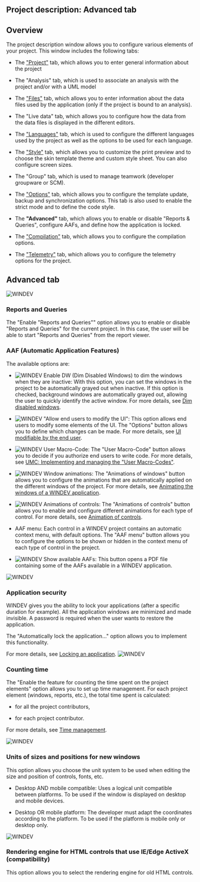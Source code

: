 
## Project description: Advanced tab
			

<a name="NOTE1"></a>
<a name="NOTE1_1"></a>


## Overview
<a name="overview_ELTTEXTE000333"></a>
The project description window allows you to configure various elements of your project. This window includes the following tabs:

- The ["Project"](../Editeurs/2030046.md) tab, which allows you to enter general information about the project

- The "Analysis" tab, which is used to associate an analysis with the project and/or with a UML model

- The ["Files"](../Editeurs/2030052.md) tab, which allows you to enter information about the data files used by the application (only if the project is bound to an analysis).

- The "Live data" tab, which allows you to configure how the data from the data files is displayed in the different editors.

- The ["Languages"](../Editeurs/9500219.md) tab, which is used to configure the different languages used by the project as well as the options to be used for each language.

- The ["Style"](../Editeurs/9500234.md) tab, which allows you to customize the print preview and to choose the skin template theme and custom style sheet. You can also configure screen sizes.

- The "Group" tab, which is used to manage teamwork (developer groupware or SCM).

- The ["Options"](../Editeurs/9500227.md) tab, which allows you to configure the template update, backup and synchronization options. This tab is also used to enable the strict mode and to define the code style.

- The **"Advanced"** tab, which allows you to enable or disable "Reports & Queries", configure AAFs, and define how the application is locked.

- The ["Compilation"](../Editeurs/9500218.md) tab, which allows you to configure the compilation options.

- The ["Telemetry"](../Editeurs/9500223.md) tab, which allows you to configure the telemetry options for the project. 
	




<a name="NOTE2"></a>
<a name="NOTE2_1"></a>


## Advanced tab
<a name="advanced_tab_ELTTEXTE000357"></a>
![WINDEV](https://doc.pcsoft.fr/ext/images/us/WD.png) 

### Reports and Queries
<a name="reports_and_queries_ELTPARAGRAPHE000058"></a>

The "Enable "Reports and Queries"" option allows you to enable or disable "Reports and Queries" for the current project. In this case, the user will be able to start "Reports and Queries" from the report viewer. 
<a name="NOTE2_2"></a>


### AAF (Automatic Application Features)
<a name="aaf_automatic_application_features_ELTPARAGRAPHE000065"></a>

The available options are: 

- ![WINDEV](https://doc.pcsoft.fr/ext/images/us/WD.png) Enable DW (Dim Disabled Windows) to dim the windows when they are inactive: With this option, you can set the windows in the project to be automatically grayed out when inactive. If this option is checked, background windows are automatically grayed out, allowing the user to quickly identify the active window. 
	For more details, see [Dim disabled windows](../Editeurs/9000071.md). 

- ![WINDEV](https://doc.pcsoft.fr/ext/images/us/WD.png) "Allow end users to modify the UI": This option allows end users to modify some elements of the UI. The "Options" button allows you to define which changes can be made. 
	For more details, see [UI modifiable by the end user](../WDLang1/1000021853.md). 

- ![WINDEV](https://doc.pcsoft.fr/ext/images/us/WD.png) User Macro-Code: The "User Macro-Code" button allows you to decide if you authorize end users to write code. 
	For more details, see [UMC: Implementing and managing the "User Macro-Codes"](../WDLang1/9000020.md).

- ![WINDEV](https://doc.pcsoft.fr/ext/images/us/WD.png) Window animations: The "Animations of windows" button allows you to configure the animations that are automatically applied on the different windows of the project. 
	For more details, see [Animating the windows of a WINDEV application](../WDLang1/3038054.md). 

- ![WINDEV](https://doc.pcsoft.fr/ext/images/us/WD.png) Animations of controls: The "Animations of controls" button allows you to enable and configure different animations for each type of control. 
	For more details, see [Animation of controls](../WDLang1/3038060.md). 

- AAF menu: Each control in a WINDEV project contains an automatic context menu, with default options. The "AAF menu" button allows you to configure the options to be shown or hidden in the context menu of each type of control in the project. 

- ![WINDEV](https://doc.pcsoft.fr/ext/images/us/WD.png) Show available AAFs: This button opens a PDF file containing some of the AAFs available in a WINDEV application. 



<a name="NOTE2_3"></a>
![WINDEV](https://doc.pcsoft.fr/ext/images/us/WD.png) 

### Application security
<a name="application_security_ELTPARAGRAPHE000126"></a>

WINDEV gives you the ability to lock your applications (after a specific duration for example). All the application windows are minimized and made invisible. A password is required when the user wants to restore the application.

The "Automatically lock the application..." option allows you to implement this functionality. 

For more details, see [Locking an application](../WDLang6/3061101.md). 
<a name="NOTE2_3b"></a>
![WINDEV](https://doc.pcsoft.fr/ext/images/us/WD.png) 

### Counting time
<a name="counting_time_ELTPARAGRAPHE000142"></a>

The "Enable the feature for counting the time spent on the project elements" option allows you to set up time management. For each project element (windows, reports, etc.), the total time spent is calculated:

- for all the project contributors, 

- for each project contributor.




For more details, see [Time management](../Editeurs/2030017.md).  




<a name="NOTE2_3c"></a>




<a name="NOTE2_4"></a>
![WINDEV](https://doc.pcsoft.fr/ext/images/us/WD.png) 

### Units of sizes and positions for new windows
<a name="units_sizes_and_positions_for_new_windows_ELTPARAGRAPHE000187"></a>

This option allows you choose the unit system to be used when editing the size and position of controls, fonts, etc.

- Desktop AND mobile compatible: Uses a logical unit compatible between platforms. 
	To be used if the window is displayed on desktop and mobile devices. 

- Desktop OR mobile platform: The developer must adapt the coordinates according to the platform. 
	 To be used if the platform is mobile only or desktop only. 



<a name="NOTE2_5"></a>
![WINDEV](https://doc.pcsoft.fr/ext/images/us/WD.png) 

### Rendering engine for HTML controls that use IE/Edge ActiveX (compatibility)
<a name="rendering_engine_for_html_controls_that_use_ieedge_activex_compatibility_ELTPARAGRAPHE000203"></a>

This option allows you to select the rendering engine for old HTML controls. 
<a name="NOTE2_6"></a>
<a name="NOTE2_7"></a>
<a name="NOTE2_8"></a>
<a name="NOTE2_10"></a>
<a name="NOTE2_11"></a>


